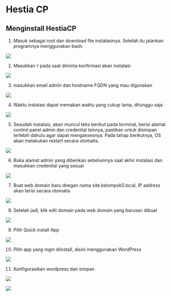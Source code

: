 # Hestia CP
## Menginstall HestiaCP
1. Masuk sebagai root dan download file instalasinya. Setelah itu jalankan programnya menggunakan bash.

![](assets/1.png)

2. Masukkan `Y` pada saat diminta konfirmasi akan instalasi

![](assets/2.png)

3. masukkan email admin dan hostname FQDN yang mau digunakan

![](assets/3.png)

4. Waktu instalasi dapat memakan waktu yang cukup lama, ditunggu saja

![](assets/4.png)

5. Sesudah instalasi, akan muncul teks berikut pada terminal, berisi alamat control panel admin dan credential lainnya, pastikan untuk disimpan terlebih dahulu agar dapat mengaksesnya. Pada tahap berikutnya, OS akan melakukan restart secara otomatis.

![](assets/5.png)

6. Buka alamat admin yang diberikan sebelumnya saat akhir instalasi dan masukkan credential yang sesuai

![](assets/6.png)

7. Buat web domain baru dnegan nama site.kelompok5.local, IP address akan terisi secara otomatis

![](assets/12.png)

8. Setelah jadi, klik edit domain pada web domain yang barusan dibuat

![](assets/7.png)

9. Pilih Quick install App

![](assets/8.png)

10. Pilih app yang ingin diinstall, disini menggunakan WordPress

![](assets/9.png)

11. Konfigurasikan wordpress dan simpan

![](assets/10.png)

![](assets/11.png)






